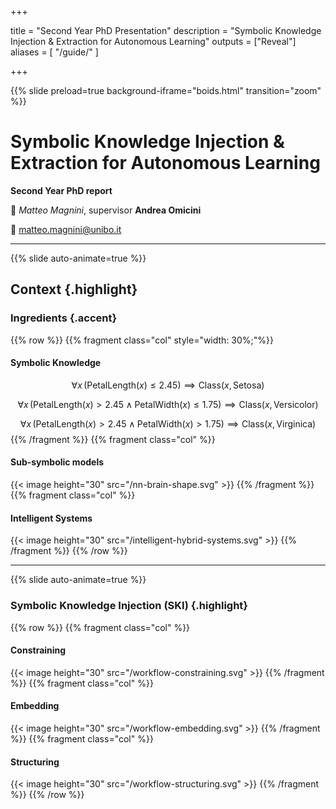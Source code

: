  
+++

title = "Second Year PhD Presentation"
description = "Symbolic Knowledge Injection & Extraction for Autonomous Learning"
outputs = ["Reveal"]
aliases = [
    "/guide/"
]

+++

{{% slide preload=true background-iframe="boids.html" transition="zoom" %}}

# Symbolic Knowledge Injection & Extraction for Autonomous Learning
**Second Year PhD report**

🎤 *Matteo Magnini*, supervisor **Andrea Omicini**

📧 [matteo.magnini@unibo.it](mailto:gianluca.aguzzi@unibo.it)

---

{{% slide auto-animate=true %}}
## Context {.highlight}
### Ingredients {.accent}
{{% row %}}
{{% fragment class="col" style="width: 30%;"%}} 
#### Symbolic Knowledge
$$
\forall x \, (\text{PetalLength}(x) \leq 2.45) \implies \text{Class}(x, \text{Setosa})
$$

$$
\forall x \, (\text{PetalLength}(x) > 2.45 \land \text{PetalWidth}(x) \leq 1.75) \implies \text{Class}(x, \text{Versicolor})
$$

$$
\forall x \, (\text{PetalLength}(x) > 2.45 \land \text{PetalWidth}(x) > 1.75) \implies \text{Class}(x, \text{Virginica})
$$
{{% /fragment %}}
{{% fragment class="col" %}} 
#### Sub-symbolic models
{{< image height="30" src="/nn-brain-shape.svg" >}} 
{{% /fragment %}}
{{% fragment class="col" %}} 
#### Intelligent Systems
{{< image height="30" src="/intelligent-hybrid-systems.svg" >}} 
{{% /fragment %}}
{{% /row %}}

---

{{% slide auto-animate=true %}}

### Symbolic Knowledge Injection (SKI) {.highlight}
{{% row %}}
{{% fragment class="col" %}}
#### Constraining
{{< image height="30" src="/workflow-constraining.svg" >}}
{{% /fragment %}}
{{% fragment class="col" %}}
#### Embedding
{{< image height="30" src="/workflow-embedding.svg" >}}
{{% /fragment %}}
{{% fragment class="col" %}}
#### Structuring
{{< image height="30" src="/workflow-structuring.svg" >}}
{{% /fragment %}}
{{% /row %}}